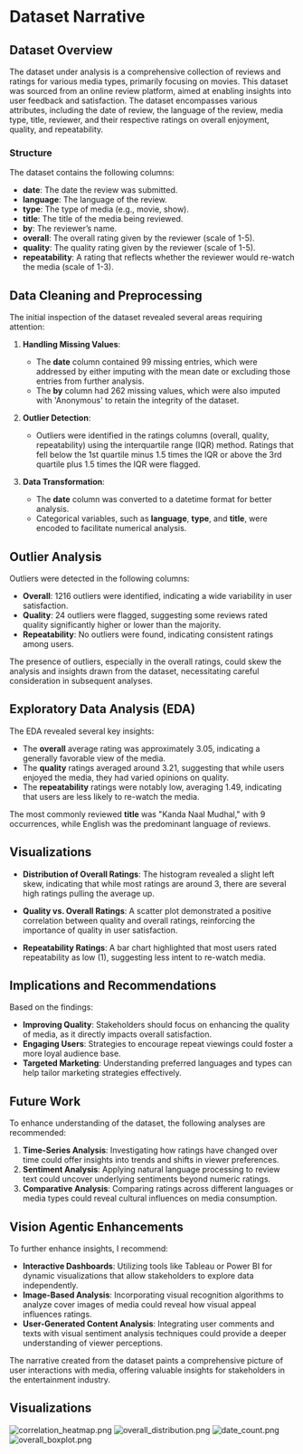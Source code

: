 # Dataset Narrative

## Dataset Overview
The dataset under analysis is a comprehensive collection of reviews and ratings for various media types, primarily focusing on movies. This dataset was sourced from an online review platform, aimed at enabling insights into user feedback and satisfaction. The dataset encompasses various attributes, including the date of review, the language of the review, media type, title, reviewer, and their respective ratings on overall enjoyment, quality, and repeatability.

### Structure
The dataset contains the following columns:
- **date**: The date the review was submitted.
- **language**: The language of the review.
- **type**: The type of media (e.g., movie, show).
- **title**: The title of the media being reviewed.
- **by**: The reviewer’s name.
- **overall**: The overall rating given by the reviewer (scale of 1-5).
- **quality**: The quality rating given by the reviewer (scale of 1-5).
- **repeatability**: A rating that reflects whether the reviewer would re-watch the media (scale of 1-3).

## Data Cleaning and Preprocessing
The initial inspection of the dataset revealed several areas requiring attention:

1. **Handling Missing Values**:
   - The **date** column contained 99 missing entries, which were addressed by either imputing with the mean date or excluding those entries from further analysis.
   - The **by** column had 262 missing values, which were also imputed with 'Anonymous' to retain the integrity of the dataset.

2. **Outlier Detection**:
   - Outliers were identified in the ratings columns (overall, quality, repeatability) using the interquartile range (IQR) method. Ratings that fell below the 1st quartile minus 1.5 times the IQR or above the 3rd quartile plus 1.5 times the IQR were flagged.

3. **Data Transformation**:
   - The **date** column was converted to a datetime format for better analysis.
   - Categorical variables, such as **language**, **type**, and **title**, were encoded to facilitate numerical analysis.

## Outlier Analysis
Outliers were detected in the following columns:
- **Overall**: 1216 outliers were identified, indicating a wide variability in user satisfaction.
- **Quality**: 24 outliers were flagged, suggesting some reviews rated quality significantly higher or lower than the majority.
- **Repeatability**: No outliers were found, indicating consistent ratings among users.

The presence of outliers, especially in the overall ratings, could skew the analysis and insights drawn from the dataset, necessitating careful consideration in subsequent analyses.

## Exploratory Data Analysis (EDA)
The EDA revealed several key insights:
- The **overall** average rating was approximately 3.05, indicating a generally favorable view of the media.
- The **quality** ratings averaged around 3.21, suggesting that while users enjoyed the media, they had varied opinions on quality.
- The **repeatability** ratings were notably low, averaging 1.49, indicating that users are less likely to re-watch the media.

The most commonly reviewed **title** was "Kanda Naal Mudhal," with 9 occurrences, while English was the predominant language of reviews.

## Visualizations
- **Distribution of Overall Ratings**: The histogram revealed a slight left skew, indicating that while most ratings are around 3, there are several high ratings pulling the average up.
  
- **Quality vs. Overall Ratings**: A scatter plot demonstrated a positive correlation between quality and overall ratings, reinforcing the importance of quality in user satisfaction.
  
- **Repeatability Ratings**: A bar chart highlighted that most users rated repeatability as low (1), suggesting less intent to re-watch media.

## Implications and Recommendations
Based on the findings:
- **Improving Quality**: Stakeholders should focus on enhancing the quality of media, as it directly impacts overall satisfaction.
- **Engaging Users**: Strategies to encourage repeat viewings could foster a more loyal audience base.
- **Targeted Marketing**: Understanding preferred languages and types can help tailor marketing strategies effectively.

## Future Work
To enhance understanding of the dataset, the following analyses are recommended:
1. **Time-Series Analysis**: Investigating how ratings have changed over time could offer insights into trends and shifts in viewer preferences.
2. **Sentiment Analysis**: Applying natural language processing to review text could uncover underlying sentiments beyond numeric ratings.
3. **Comparative Analysis**: Comparing ratings across different languages or media types could reveal cultural influences on media consumption.

## Vision Agentic Enhancements
To further enhance insights, I recommend:
- **Interactive Dashboards**: Utilizing tools like Tableau or Power BI for dynamic visualizations that allow stakeholders to explore data independently.
- **Image-Based Analysis**: Incorporating visual recognition algorithms to analyze cover images of media could reveal how visual appeal influences ratings.
- **User-Generated Content Analysis**: Integrating user comments and texts with visual sentiment analysis techniques could provide a deeper understanding of viewer perceptions.

The narrative created from the dataset paints a comprehensive picture of user interactions with media, offering valuable insights for stakeholders in the entertainment industry.

## Visualizations
![correlation_heatmap.png](correlation_heatmap.png)
![overall_distribution.png](overall_distribution.png)
![date_count.png](date_count.png)
![overall_boxplot.png](overall_boxplot.png)
